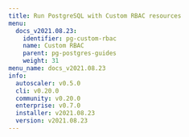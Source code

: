 ```yaml
---
title: Run PostgreSQL with Custom RBAC resources
menu:
  docs_v2021.08.23:
    identifier: pg-custom-rbac
    name: Custom RBAC
    parent: pg-postgres-guides
    weight: 31
menu_name: docs_v2021.08.23
info:
  autoscaler: v0.5.0
  cli: v0.20.0
  community: v0.20.0
  enterprise: v0.7.0
  installer: v2021.08.23
  version: v2021.08.23
---
```


